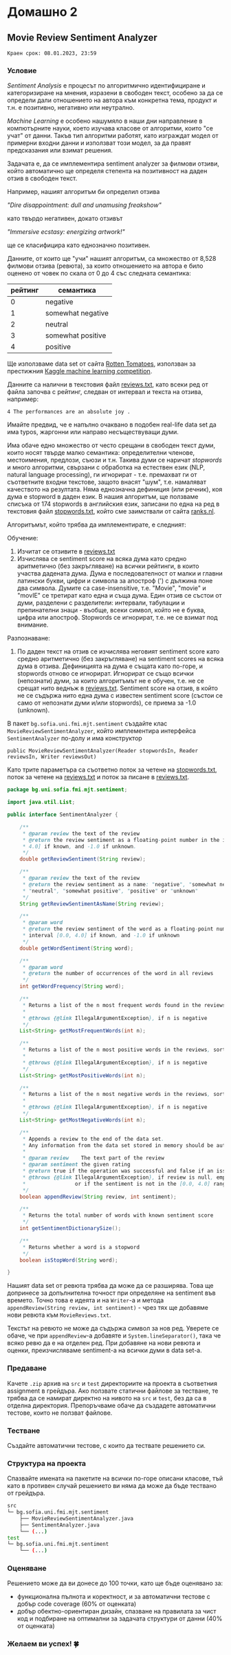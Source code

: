 # Домашно 2

## Movie Review Sentiment Analyzer

`Краен срок: 08.01.2023, 23:59`

### Условие

*Sentiment Analysis* е процесът по алгоритмично идентифициране и категоризиране на мнения, изразени в свободен текст, особено за да се определи дали отношението на автора към конкретна тема, продукт и т.н. е позитивно, негативно или неутрално.

*Machine Learning* е особено нашумяло в наши дни направление в компютърните науки, което изучава класове от алгоритми, които "се учат" от данни. Такъв тип алгоритми работят, като изграждат модел от примерни входни данни и използват този модел, за да правят предсказания или взимат решения.

Задачата е, да се имплементира sentiment analyzer за филмови отзиви, който автоматично ще определя степента на позитивност на даден отзив в свободен текст.

Например, нашият алгоритъм би определил отзива 

*"Dire disappointment: dull and unamusing freakshow"*

като твърдо негативен, докато отзивът

*"Immersive ecstasy: energizing artwork!"*

ще се класифицира като еднозначно позитивен.

Данните, от които ще "учи" нашият алгоритъм, са множество от 8,528 филмови отзива (ревюта), за които отношението на автора е било оценено от човек по скала от 0 до 4 със следната семантика:

| рейтинг | семантика         |
| ------- | ----------------- |
| 0       | negative          |
| 1       | somewhat negative |
| 2       | neutral           |
| 3       | somewhat positive |
| 4       | positive          |

Ще използваме data set от сайта [Rotten Tomatoes](https://www.rottentomatoes.com/), използван за престижния [Кaggle machine learning competition](https://www.kaggle.com/c/sentiment-analysis-on-movie-reviews).

Данните са налични в текстовия файл [reviews.txt](https://github.com/fmi/java-course/tree/master/homeworks/02-movie-review-sentiment-analyzer/resources/reviews.txt), като всеки ред от файла започва с рейтинг, следван от интервал и текста на отзива, например:

```
4 The performances are an absolute joy .
```

Имайте предвид, че е напълно очаквано в подобен real-life data set да има typos, жаргонни или направо несъществуващи думи. 

Има обаче едно множество от често срещани в свободен текст думи, които носят твърде малко семантика: определителни членове, местоимения, предлози, съюзи и т.н. Такива думи се наричат *stopwords* и много алгоритми, свързани с обработка на естествен език (NLP, natural language processing), ги игнорират - т.е. премахват ги от съответните входни текстове, защото внасят "шум", т.е. намаляват качеството на резултата. Няма еднозначна дефиниция (или речник), коя дума е stopword в даден език. В нашия алгоритъм, ще ползваме списъка от 174 stopwords в английския език, записани по една на ред в текстовия файл [stopwords.txt](https://github.com/fmi/java-course/tree/master/homeworks/02-movie-review-sentiment-analyzer/resources/stopwords.txt), който сме заимствали от сайта [ranks.nl](https://www.ranks.nl/stopwords).

Алгоритъмът, който трябва да имплементирате, е следният:

Обучение:

1. Изчитат се отзивите в [reviews.txt](https://github.com/fmi/java-course/tree/master/homeworks/02-movie-review-sentiment-analyzer/resources/reviews.txt)
2. Изчислява се sentiment score на всяка дума като средно аритметично (без закръгляване) на всички рейтинги, в които участва дадената дума. Дума е последователност от малки и главни латински букви, цифри и символа за апостроф (') с дължина поне два символа. Думите са case-insensitive, т.е. "Movie", "movie" и "movIE" се третират като една и съща дума. Един отзив се състои от думи, разделени с разделители: интервали, табулации и препинателни знаци - въобще, всеки символ, който не е буква, цифра или апостроф. Stopwords се игнорират, т.е. не се взимат под внимание.

Разпознаване:

1. По даден текст на отзив се изчислява неговият sentiment score като средно аритметично (без закръгляване) на sentiment scores на всяка дума в отзива. Дефиницията на дума е същата като по-горе, и stopwords отново се игнорират. Игнорират се също всички (непознати) думи, за които алгоритъмът не е обучен, т.е. не се срещат нито веднъж в [reviews.txt](https://github.com/fmi/java-course/tree/master/homeworks/02-movie-review-sentiment-analyzer/resources/reviews.txt). Sentiment score на отзив, в който не се съдържа нито една дума с известен sentiment score (състои се само от непознати думи и/или stopwords), се приема за -1.0 (unknown).

В пакет `bg.sofia.uni.fmi.mjt.sentiment` създайте клас `MovieReviewSentimentAnalyzer`, който имплементира интерфейса `SentimentAnalyzer` по-долу и има конструктор

`public MovieReviewSentimentAnalyzer(Reader stopwordsIn, Reader reviewsIn, Writer reviewsOut)`

Kато трите параметъра са съответно поток за четене на [stopwords.txt](https://github.com/fmi/java-course/tree/master/homeworks/02-movie-review-sentiment-analyzer/resources/stopwords.txt), поток за четене на [reviews.txt](https://github.com/fmi/java-course/tree/master/homeworks/02-movie-review-sentiment-analyzer/resources/reviews.txt) и поток за писане в [reviews.txt](https://github.com/fmi/java-course/tree/master/homeworks/02-movie-review-sentiment-analyzer/resources/reviews.txt).

```java
package bg.uni.sofia.fmi.mjt.sentiment;

import java.util.List;

public interface SentimentAnalyzer {

    /**
     * @param review the text of the review
     * @return the review sentiment as a floating-point number in the interval [0.0,
     * 4.0] if known, and -1.0 if unknown.
     */
    double getReviewSentiment(String review);

    /**
     * @param review the text of the review
     * @return the review sentiment as a name: "negative", "somewhat negative",
     * "neutral", "somewhat positive", "positive" or "unknown"
     */
    String getReviewSentimentAsName(String review);

    /**
     * @param word
     * @return the review sentiment of the word as a floating-point number in the
     * interval [0.0, 4.0] if known, and -1.0 if unknown
     */
    double getWordSentiment(String word);

    /**
     * @param word
     * @return the number of occurrences of the word in all reviews
     */
    int getWordFrequency(String word);

    /**
     * Returns a list of the n most frequent words found in the reviews, sorted by frequency in decreasing order
     *
     * @throws {@link IllegalArgumentException}, if n is negative
     */
    List<String> getMostFrequentWords(int n);

    /**
     * Returns a list of the n most positive words in the reviews, sorted by sentiment score in decreasing order
     *
     * @throws {@link IllegalArgumentException}, if n is negative
     */
    List<String> getMostPositiveWords(int n);

    /**
     * Returns a list of the n most negative words in the reviews, sorted by sentiment score in ascending order
     *
     * @throws {@link IllegalArgumentException}, if n is negative
     */
    List<String> getMostNegativeWords(int n);

    /**
     * Appends a review to the end of the data set.
     * Any information from the data set stored in memory should be automatically updated.
     *
     * @param review    The text part of the review
     * @param sentiment the given rating
     * @return true if the operation was successful and false if an issue has occurred and the review is not stored
     * @throws {@link IllegalArgumentException}, if review is null, empty or blank,
     *                or if the sentiment is not in the [0.0, 4.0] range
     */
    boolean appendReview(String review, int sentiment);

    /**
     * Returns the total number of words with known sentiment score
     */
    int getSentimentDictionarySize();

    /**
     * Returns whether a word is a stopword
     */
    boolean isStopWord(String word);

}
```

Нашият data set от ревюта трябва да може да се разширява. Това ще допринесе за допълнителна точност при определяне на sentiment във времето. Точно това е идеята и на `Writer`-a и метода `appendReview(String review, int sentiment)` - чрез тях ще добавяме нови ревюта към `MovieReviews.txt`.

Текстът на ревюто не може да съдържа символ за нов ред. Уверете се обаче, че при `appendReview`-a добавяте и `System.lineSeparator()`, така че всяко ревю да е на отделен ред.
При добавяне на нови ревюта и оценки, преизчисляваме sentiment-a на всички думи в data set-a. 

### **Предаване**

Качете `.zip` архив на `src` и `test` директориите на проекта в съответния assignment в грейдъра. Ако ползвате статични файлове за тестване, те трябва да се намират директно на нивото на `src` и `test`, без да са в отделна директория. Препоръчваме обаче да създадете автоматични тестове, които не ползват файлове.

### **Тестване**

Създайте автоматични тестове, с които да тествате решението си.

### **Структура на проекта**

Спазвайте имената на пакетите на всички по-горе описани класове, тъй като в противен случай решението ви няма да може да бъде тествано от грейдъра.

```bash
src
└─ bg.sofia.uni.fmi.mjt.sentiment
    ├── MovieReviewSentimentAnalyzer.java
    ├── SentimentAnalyzer.java
    └── (...)
test
└─ bg.sofia.uni.fmi.mjt.sentiment
    └── (...)
```

### Оценяване

Решението може да ви донесе до 100 точки, като ще бъде оценявано за:

* функционална пълнота и коректност, и за автоматични тестове с добър code coverage (60% от оценката)
* добър обектно-ориентиран дизайн, спазване на правилата за чист код и подбиране на оптимални за задачата структури от данни (40% от оценката)


### Желаем ви успех! :four_leaf_clover: 
